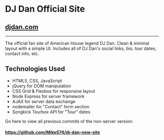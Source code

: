 # DJ Dan Official Site
## [djdan.com](https://still-headland-54310.herokuapp.com/)
---
The official fan site of American House legend DJ Dan. Clean & minimal layout with a simple UI. Includes all of DJ Dan's social links, bio, tour dates, contact info, etc.

## Technologies Used

+ HTML5, CSS, JavaScript
+ jQuery for DOM manipulation
+ CSS Grid & Flexbox for responsive layout
+ Node Express for server framework
+ AJAX for server data exchange
+ nodemailer for "Contact" form section
+ Songkick Tourbox API for "Tour" dates

Go here to view all previous commits of the non-server version:
#### https://github.com/MikeS74/dj-dan-new-site